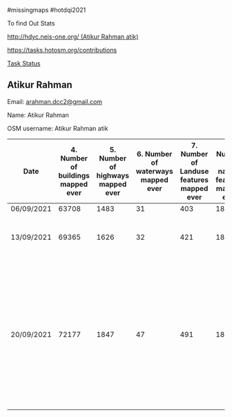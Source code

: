 
#missingmaps #hotdqi2021

To find Out Stats

[http://hdyc.neis-one.org/ (Atikur Rahman atik)](http://hdyc.neis-one.org/?Atikur%20Rahman%20atik)

https://tasks.hotosm.org/contributions

[Task Status](https://arahmandc.github.io/interns21/tasks/)

## Atikur Rahman

Email: arahman.dcc2@gmail.com

Name: Atikur Rahman

OSM username: Atikur Rahman atik

Date | 4. Number of buildings mapped ever | 5. Number of highways mapped ever | 6. Number of waterways mapped ever | 7. Number of Landuse features mapped ever | 8. Number of natural features mapped ever | 9. Number of tasks mapped ever | 10. Number of task validated ever | Number of hours worked in previous week | Please describe any reflections you have about last week | Time 
---- | ---------------------------------- | --------------------------------- | ---------------------------------- | ----------------------------------------- | ----------------------------------------- | ------------------------------ | --------------------------------- | --------------------------------------- | -------------------------------------------------------- | ----------------
06/09/2021 | 63708 | 1483 | 31 | 403 | 1808 | 346 | 375 | N/A | N/A | 00:00
13/09/2021 | 69365 | 1626 | 32 | 421 | 1823 | 421 | 375 | 40 | Learned new changes on Id Editor | 00:00
20/09/2021 | 72177 | 1847 | 47 | 491 | 1877 | 453 | 375 | 40 | I learned about community working groups from Pete Masters, And also learned the difference between bridge ford culvert from Becky Candy. | 98:05

